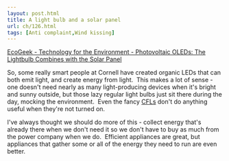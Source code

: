 ```yaml
---
layout: post.html
title: A light bulb and a solar panel
url: ch/126.html
tags: [Anti complaint,Wind kissing]
---
```

[EcoGeek - Technology for the Environment - Photovoltaic OLEDs: The Lightbulb Combines with the Solar Panel](http://www.ecogeek.org/content/view/242/)

So, some really smart people at Cornell have created organic LEDs that can both emit light, and create energy from light.  This makes a lot of sense - one doesn't need nearly as many light-producing devices when it's bright and sunny outside, but those lazy regular light bulbs just sit there during the day, mocking the environment.  Even the fancy [CFLs](http://en.wikipedia.org/wiki/Compact_fluorescent_lamp) don't do anything useful when they're not turned on.

I've always thought we should do more of this - collect energy that's already there when we don't need it so we don't have to buy as much from the power company when we do.  Efficient appliances are great, but appliances that gather some or all of the energy they need to run are even better.
